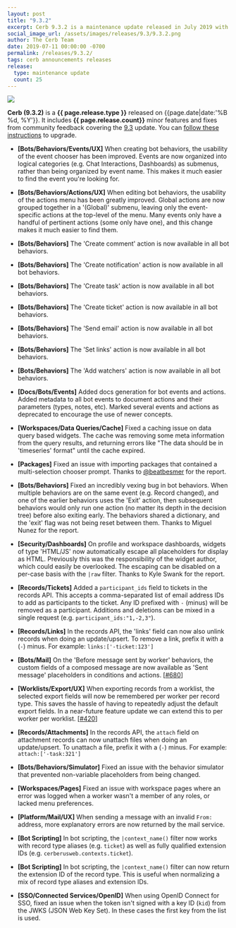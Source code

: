 ```yaml
---
layout: post
title: "9.3.2"
excerpt: Cerb 9.3.2 is a maintenance update released in July 2019 with 25 minor features and fixes from community feedback.
social_image_url: /assets/images/releases/9.3/9.3.2.png
author: The Cerb Team
date: 2019-07-11 00:00:00 -0700
permalink: /releases/9.3.2/
tags: cerb announcements releases
release:
  type: maintenance update
  count: 25
---
```


<div class="cerb-screenshot">
<img src="{{page.social_image_url}}" class="screenshot" style="max-width:500px;">
</div>

**Cerb (9.3.2)** is a **{{ page.release.type }}** released on {{page.date|date:'%B %d, %Y'}}. It includes **{{ page.release.count}}** minor features and fixes from community feedback covering the [9.3](/releases/9.3/) update.  You can [follow these instructions](/docs/upgrading/) to upgrade.

* **[Bots/Behaviors/Events/UX]** When creating bot behaviors, the usability of the event chooser has been improved. Events are now organized into logical categories (e.g. Chat Interactions, Dashboards) as submenus, rather than being organized by event name. This makes it much easier to find the event you're looking for.

* **[Bots/Behaviors/Actions/UX]** When editing bot behaviors, the usability of the actions menu has been greatly improved. Global actions are now grouped together in a '(Global)' submenu, leaving only the event-specific actions at the top-level of the menu. Many events only have a handful of pertinent actions (some only have one), and this change makes it much easier to find them.

* **[Bots/Behaviors]** The 'Create comment' action is now available in all bot behaviors.

* **[Bots/Behaviors]** The 'Create notification' action is now available in all bot behaviors.

* **[Bots/Behaviors]** The 'Create task' action is now available in all bot behaviors.

* **[Bots/Behaviors]** The 'Create ticket' action is now available in all bot behaviors.

* **[Bots/Behaviors]** The 'Send email' action is now available in all bot behaviors.

* **[Bots/Behaviors]** The 'Set links' action is now available in all bot behaviors.

* **[Bots/Behaviors]** The 'Add watchers' action is now available in all bot behaviors.

* **[Docs/Bots/Events]** Added docs generation for bot events and actions. Added metadata to all bot events to document actions and their parameters (types, notes, etc). Marked several events and actions as deprecated to encourage the use of newer concepts.

* **[Workspaces/Data Queries/Cache]** Fixed a caching issue on data query based widgets. The cache was removing some meta information from the query results, and returning errors like "The data should be in 'timeseries' format" until the cache expired.

* **[Packages]** Fixed an issue with importing packages that contained a multi-selection chooser prompt. Thanks to [@beatbesmer](https://github.com/beatbesmer) for the report.

* **[Bots/Behaviors]** Fixed an incredibly vexing bug in bot behaviors. When multiple behaviors are on the same event (e.g. Record changed), and one of the earlier behaviors uses the 'Exit' action, then subsequent behaviors would only run one action (no matter its depth in the decision tree) before also exiting early. The behaviors shared a dictionary, and the 'exit' flag was not being reset between them. Thanks to Miguel Nunez for the report.

* **[Security/Dashboards]** On profile and workspace dashboards, widgets of type 'HTML/JS' now automatically escape all placeholders for display as HTML. Previously this was the responsibility of the widget author, which could easily be overlooked. The escaping can be disabled on a per-case basis with the `|raw` filter. Thanks to Kyle Swank for the report.

* **[Records/Tickets]** Added a `participant_ids` field to tickets in the records API. This accepts a comma-separated list of email address IDs to add as participants to the ticket. Any ID prefixed with `-` (minus) will be removed as a participant. Additions and deletions can be mixed in a single request (e.g. `participant_ids:"1,-2,3"`).

* **[Records/Links]** In the records API, the 'links' field can now also unlink records when doing an update/upsert. To remove a link, prefix it with a (`-`) minus. For example: `links:['-ticket:123']`

* **[Bots/Mail]** On the 'Before message sent by worker' behaviors, the custom fields of a composed message are now available as 'Sent message' placeholders in conditions and actions. [[#680](https://github.com/jstanden/cerb/issues/680)]

* **[Worklists/Export/UX]** When exporting records from a worklist, the selected export fields will now be remembered per worker per record type. This saves the hassle of having to repeatedly adjust the default export fields. In a near-future feature update we can extend this to per worker per worklist. [[#420](https://github.com/jstanden/cerb/issues/420)]

* **[Records/Attachments]** In the records API, the `attach` field on attachment records can now unattach files when doing an update/upsert. To unattach a file, prefix it with a (`-`) minus. For example: `attach:['-task:321']`

* **[Bots/Behaviors/Simulator]** Fixed an issue with the behavior simulator that prevented non-variable placeholders from being changed.

* **[Workspaces/Pages]** Fixed an issue with workspace pages where an error was logged when a worker wasn't a member of any roles, or lacked menu preferences.

* **[Platform/Mail/UX]** When sending a message with an invalid `From:` address, more explanatory errors are now returned by the mail service.

* **[Bot Scripting]** In bot scripting, the `|context_name()` filter now works with record type aliases (e.g. `ticket`) as well as fully qualified extension IDs (e.g. `cerberusweb.contexts.ticket`).

* **[Bot Scripting]** In bot scripting, the `|context_name()` filter can now return the extension ID of the record type. This is useful when normalizing a mix of record type aliases and extension IDs.

* **[SSO/Connected Services/OpenID]** When using OpenID Connect for SSO, fixed an issue when the token isn't signed with a key ID (`kid`) from the JWKS (JSON Web Key Set). In these cases the first key from the list is used.


